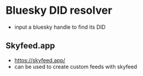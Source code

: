 # Bluesky DID resolver

- input a bluesky handle to find its DID


## Skyfeed.app
- https://skyfeed.app/
- can be used to create custom feeds with skyfeed
